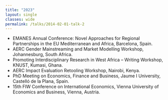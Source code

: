 ```yaml
---
title: "2023"
layout: single
classes: wide
permalink: /talks/2014-02-01-talk-2
---
```



- EMANES Annual Conference: Novel Approaches for Regional Partnerships in the EU Mediterranean and Africa, Barcelona, Spain.
- AERC Gender Mainstreaming and Market Modelling Workshop, Johannesburg, South Africa.
- Promoting Interdisciplinary Research in West Africa – Writing Workshop, KNUST, Kumasi, Ghana.
- AERC Impact Evaluation Retooling Workshop, Nairobi, Kenya.
- PhD Meeting on Economics, Finance and Business, Jaume I University, Castelló de la Plana, Spain.
- 15th FIW Conference on International Economics, Vienna University of Economics and Business, Vienna, Austria.

